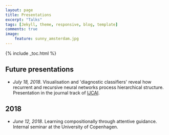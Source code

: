 ```yaml
---
layout: page
title: Presentations
excerpt: "Talks"
tags: [Jekyll, theme, responsive, blog, template]
comments: true
image: 
    feature: sunny_amsterdam.jpg
---
```


{% include _toc.html %}

## Future presentations

* *July 18, 2018*. Visualisation and 'diagnostic classifiers' reveal how recurrent and recursive neural networks process hierarchical structure. Presentation in the journal track of [IJCAI](http://static.ijcai.org/2018-Program.html).

## 2018

* *June 12, 2018*. Learning compositionally through attentive guidance. Internal seminar at the University of Copenhagen.
